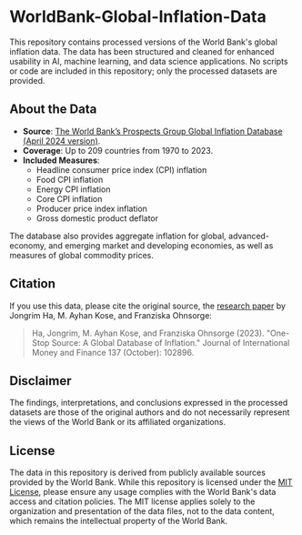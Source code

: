 # WorldBank-Global-Inflation-Data

This repository contains processed versions of the World Bank's global inflation data. The data has been structured and cleaned for enhanced usability in AI, machine learning, and data science applications. No scripts or code are included in this repository; only the processed datasets are provided.

## About the Data

- **Source**: [The World Bank’s Prospects Group Global Inflation Database (April 2024 version)](https://www.worldbank.org/en/research/brief/inflation-database).
- **Coverage**: Up to 209 countries from 1970 to 2023.
- **Included Measures**:
  - Headline consumer price index (CPI) inflation
  - Food CPI inflation
  - Energy CPI inflation
  - Core CPI inflation
  - Producer price index inflation
  - Gross domestic product deflator

The database also provides aggregate inflation for global, advanced-economy, and emerging market and developing economies, as well as measures of global commodity prices.

## Citation

If you use this data, please cite the original source, the [research paper](https://www.sciencedirect.com/science/article/abs/pii/S0261560623000979) by Jongrim Ha, M. Ayhan Kose, and Franziska Ohnsorge:

> Ha, Jongrim, M. Ayhan Kose, and Franziska Ohnsorge (2023). "One-Stop Source: A Global Database of Inflation." Journal of International Money and Finance 137 (October): 102896.

## Disclaimer

The findings, interpretations, and conclusions expressed in the processed datasets are those of the original authors and do not necessarily represent the views of the World Bank or its affiliated organizations.

## License

The data in this repository is derived from publicly available sources provided by the World Bank. While this repository is licensed under the [MIT License](LICENSE), please ensure any usage complies with the World Bank's data access and citation policies. The MIT license applies solely to the organization and presentation of the data files, not to the data content, which remains the intellectual property of the World Bank.
